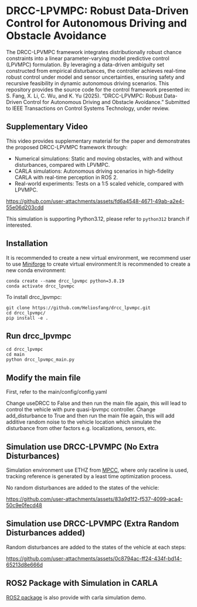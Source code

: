 # DRCC-LPVMPC: Robust Data-Driven Control for Autonomous Driving and Obstacle Avoidance

The DRCC-LPVMPC framework integrates distributionally robust chance constraints into a linear parameter-varying model predictive control (LPVMPC) formulation. By leveraging a data-driven ambiguity set constructed from empirical disturbances, the controller achieves real-time robust control under model and sensor uncertainties, ensuring safety and recursive feasibility in dynamic autonomous driving scenarios.
This repository provides the source code for the control framework presented in: S. Fang, X. Li, C. Wu, and K. Yu (2025). “DRCC-LPVMPC: Robust Data-Driven Control for Autonomous Driving and Obstacle Avoidance.” Submitted to IEEE Transactions on Control Systems Technology, under review.

## Supplementary Video
This video provides supplementary material for the paper and demonstrates the proposed DRCC-LPVMPC framework through:

- Numerical simulations: Static and moving obstacles, with and without disturbances, compared with LPVMPC.
- CARLA simulations: Autonomous driving scenarios in high-fidelity CARLA with real-time perception in ROS 2.
- Real-world experiments: Tests on a 1:5 scaled vehicle, compared with LPVMPC.

https://github.com/user-attachments/assets/fd6a4548-4671-49ab-a2e4-55e06d203cdd

This simulation is supporting Python3.12, please refer to ``python312`` branch if interested.

## Installation

It is recommended to create a new virtual environment, we recommend user to use [Miniforge](https://github.com/conda-forge/miniforge) to create virtual environment:It is recommended to create a new conda environment:

```
conda create --name drcc_lpvmpc python=3.8.19
conda activate drcc_lpvmpc
```

To install drcc_lpvmpc:

```
git clone https://github.com/Heliosfang/drcc_lpvmpc.git
cd drcc_lpvmpc/
pip install -e .
```

## Run drcc_lpvmpc

```
cd drcc_lpvmpc
cd main
python drcc_lpvmpc_main.py
```

## Modify the main file

First, refer to the main/config/config.yaml

Change useDRCC to False and then run the main file again, this will lead to control the vehicle with pure quasi-lpvmpc controller.
Change add_disturbance to True and then run the main file again, this will add additive random noise to the vehicle location which simulate the disturbance from other factors e.g. localizations, sensors, etc.

## Simulation use DRCC-LPVMPC (No Extra Disturbances)

Simulation environment use ETHZ from [MPCC](https://github.com/alexliniger/MPCC), where only raceline is used, tracking reference is generated by a least time optimization process.

No random disturbances are added to the states of the vehicle:

https://github.com/user-attachments/assets/83a9d1f2-f537-4099-aca4-50c9e0fecd48

## Simulation use DRCC-LPVMPC (Extra Random Disturbances added)

Random disturbances are added to the states of the vehicle at each steps:

https://github.com/user-attachments/assets/0c8794ac-ff24-434f-bd14-65213d8e666d

## ROS2 Package with Simulation in CARLA

[ROS2 package](https://github.com/Heliosfang/ros2_ws) is also provide with carla simulation demo.



